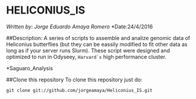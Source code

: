 # HELICONIUS_IS
*Written by: Jorge Eduardo Amaya Romero*
*Date:24/4/2016

##Description:
A series of scripts to assemble and analize genomic data of Heliconius butterflies (but they can be eassily modified to fit other data as long as if your server runs Slurm). These script were designed and optimized to run in Odyseey, ``Harvard`s`` high performance cluster.

*Saguaro_Analysis

##Clone this repository
To clone this repository just do:

```
git clone git://github.com/jorgeamaya/Heliconius_IS.git
```
